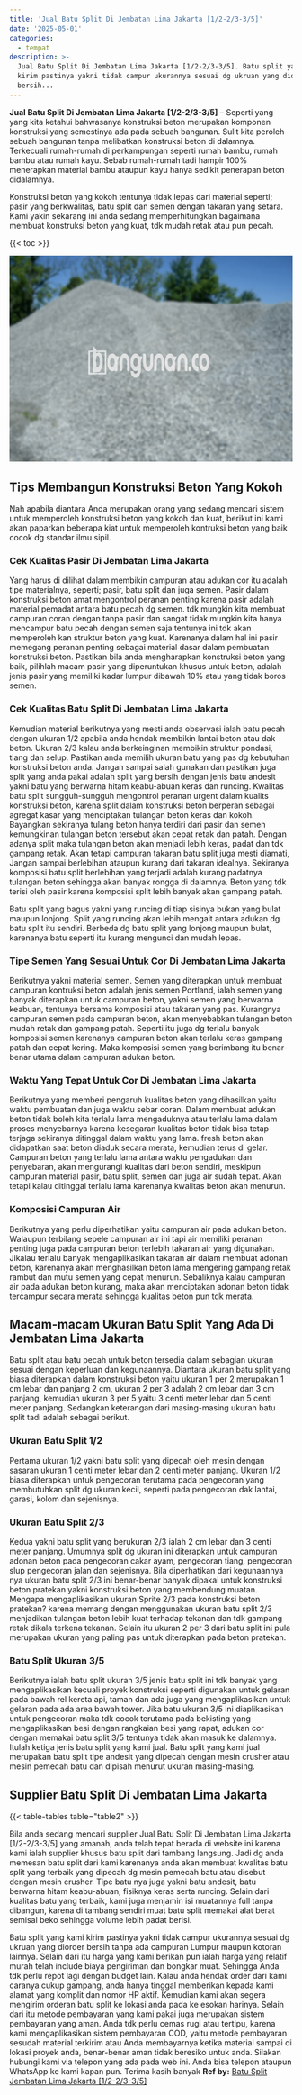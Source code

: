 ```yaml
---
title: 'Jual Batu Split Di Jembatan Lima Jakarta [1/2-2/3-3/5]'
date: '2025-05-01'
categories:
  - tempat
description: >-
  Jual Batu Split Di Jembatan Lima Jakarta [1/2-2/3-3/5]. Batu split yang kami
  kirim pastinya yakni tidak campur ukurannya sesuai dg ukruan yang diorder
  bersih...
---
```


**Jual Batu Split Di Jembatan Lima Jakarta \[1/2-2/3-3/5\]** – Seperti yang yang kita ketahui bahwasanya konstruksi beton merupakan komponen konstruksi yang semestinya ada pada sebuah bangunan. Sulit kita peroleh sebuah bangunan tanpa melibatkan konstruksi beton di dalamnya. Terkecuali rumah-rumah di perkampungan seperti rumah bambu, rumah bambu atau rumah kayu. Sebab rumah-rumah tadi hampir 100% menerapkan material bambu ataupun kayu hanya sedikit penerapan beton didalamnya.

Konstruksi beton yang kokoh tentunya tidak lepas dari material seperti; pasir yang berkwalitas, batu split dan semen dengan takaran yang setara. Kami yakin sekarang ini anda sedang memperhitungkan bagaimana membuat konstruksi beton yang kuat, tdk mudah retak atau pun pecah.

{{< toc >}}

![Jual Batu Split Di Jembatan Lima Jakarta [1/2-2/3-3/5]](/images/jual-batu-split-33.png)

## Tips Membangun Konstruksi Beton Yang Kokoh

Nah apabila diantara Anda merupakan orang yang sedang mencari sistem untuk memperoleh konstruksi beton yang kokoh dan kuat, berikut ini kami akan paparkan beberapa kiat untuk memperoleh kontruksi beton yang baik cocok dg standar ilmu sipil.

### Cek Kualitas Pasir Di Jembatan Lima Jakarta

Yang harus di dilihat dalam membikin campuran atau adukan cor itu adalah tipe materialnya, seperti; pasir, batu split dan juga semen. Pasir dalam konstruksi beton amat mengontrol peranan penting karena pasir adalah material pemadat antara batu pecah dg semen. tdk mungkin kita membuat campuran coran dengan tanpa pasir dan sangat tidak mungkin kita hanya mencampur batu pecah dengan semen saja tentunya ini tdk akan memperoleh kan struktur beton yang kuat. Karenanya dalam hal ini pasir memegang peranan penting sebagai material dasar dalam pembuatan konstruksi beton. Pastikan bila anda mengharapkan konstruksi beton yang baik, pilihlah macam pasir yang diperuntukan khusus untuk beton, adalah jenis pasir yang memiliki kadar lumpur dibawah 10% atau yang tidak boros semen.

### Cek Kualitas Batu Split Di Jembatan Lima Jakarta

Kemudian material berikutnya yang mesti anda observasi ialah batu pecah dengan ukuran 1/2 apabila anda hendak membikin lantai beton atau dak beton. Ukuran 2/3 kalau anda berkeinginan membikin struktur pondasi, tiang dan selup. Pastikan anda memilih ukuran batu yang pas dg kebutuhan konstruksi beton anda. Jangan sampai salah gunakan dan pastikan juga split yang anda pakai adalah split yang bersih dengan jenis batu andesit yakni batu yang berwarna hitam keabu-abuan keras dan runcing. Kwalitas batu split sungguh-sungguh mengontrol peranan urgent dalam kualits konstruksi beton, karena split dalam konstruksi beton berperan sebagai agregat kasar yang menciptakan tulangan beton keras dan kokoh. Bayangkan sekiranya tulang beton hanya terdiri dari pasir dan semen kemungkinan tulangan beton tersebut akan cepat retak dan patah. Dengan adanya split maka tulangan beton akan menjadi lebih keras, padat dan tdk gampang retak. Akan tetapi campuran takaran batu split juga mesti diamati, Jangan sampai berlebihan ataupun kurang dari takaran idealnya. Sekiranya komposisi batu split berlebihan yang terjadi adalah kurang padatnya tulangan beton sehingga akan banyak rongga di dalamnya. Beton yang tdk terisi oleh pasir karena komposisi split lebih banyak akan gampang patah.

Batu split yang bagus yakni yang runcing di tiap sisinya bukan yang bulat maupun lonjong. Split yang runcing akan lebih mengait antara adukan dg batu split itu sendiri. Berbeda dg batu split yang lonjong maupun bulat, karenanya batu seperti itu kurang mengunci dan mudah lepas.

### Tipe Semen Yang Sesuai Untuk Cor Di Jembatan Lima Jakarta

Berikutnya yakni material semen. Semen yang diterapkan untuk membuat campuran kontruksi beton adalah jenis semen Portland, ialah semen yang banyak diterapkan untuk campuran beton, yakni semen yang berwarna keabuan, tentunya bersama komposisi atau takaran yang pas. Kurangnya campuran semen pada campuran beton, akan menyebabkan tulangan beton mudah retak dan gampang patah. Seperti itu juga dg terlalu banyak komposisi semen karenanya campuran beton akan terlalu keras gampang patah dan cepat kering. Maka komposisi semen yang berimbang itu benar-benar utama dalam campuran adukan beton.

### Waktu Yang Tepat Untuk Cor Di Jembatan Lima Jakarta

Berikutnya yang memberi pengaruh kualitas beton yang dihasilkan yaitu waktu pembuatan dan juga waktu sebar coran. Dalam membuat adukan beton tidak boleh kita terlalu lama mengaduknya atau terlalu lama dalam proses menyebarnya karena kesegaran kualitas beton tidak bisa tetap terjaga sekiranya ditinggal dalam waktu yang lama. fresh beton akan didapatkan saat beton diaduk secara merata, kemudian terus di gelar. Campuran beton yang terlalu lama antara waktu pengadukan dan penyebaran, akan mengurangi kualitas dari beton sendiri, meskipun campuran material pasir, batu split, semen dan juga air sudah tepat. Akan tetapi kalau ditinggal terlalu lama karenanya kwalitas beton akan menurun.

### Komposisi Campuran Air

Berikutnya yang perlu diperhatikan yaitu campuran air pada adukan beton. Walaupun terbilang sepele campuran air ini tapi air memiliki peranan penting juga pada campuran beton terlebih takaran air yang digunakan. Jikalau terlalu banyak mengaplikasikan takaran air dalam membuat adonan beton, karenanya akan menghasilkan beton lama mengering gampang retak rambut dan mutu semen yang cepat menurun. Sebaliknya kalau campuran air pada adukan beton kurang, maka akan menciptakan adonan beton tidak tercampur secara merata sehingga kualitas beton pun tdk merata.

## Macam-macam Ukuran Batu Split Yang Ada Di Jembatan Lima Jakarta

Batu split atau batu pecah untuk beton tersedia dalam sebagian ukuran sesuai dengan keperluan dan kegunaannya. Diantara ukuran batu split yang biasa diterapkan dalam konstruksi beton yaitu ukuran 1 per 2 merupakan 1 cm lebar dan panjang 2 cm, ukuran 2 per 3 adalah 2 cm lebar dan 3 cm panjang, kemudian ukuran 3 per 5 yaitu 3 centi meter lebar dan 5 centi meter panjang. Sedangkan keterangan dari masing-masing ukuran batu split tadi adalah sebagai berikut.

### Ukuran Batu Split 1/2

Pertama ukuran 1/2 yakni batu split yang dipecah oleh mesin dengan sasaran ukuran 1 centi meter lebar dan 2 centi meter panjang. Ukuran 1/2 biasa diterapkan untuk pengecoran terutama pada pengecoran yang membutuhkan split dg ukuran kecil, seperti pada pengecoran dak lantai, garasi, kolom dan sejenisnya.

### Ukuran Batu Split 2/3

Kedua yakni batu split yang berukuran 2/3 ialah 2 cm lebar dan 3 centi meter panjang. Umumnya split dg ukuran ini diterapkan untuk campuran adonan beton pada pengecoran cakar ayam, pengecoran tiang, pengecoran slup pengecoran jalan dan sejenisnya. Bila diperhatikan dari kegunaannya nya ukuran batu split 2/3 ini benar-benar banyak dipakai untuk konstruksi beton pratekan yakni konstruksi beton yang membendung muatan. Mengapa mengaplikasikan ukuran Sprite 2/3 pada konstruksi beton pratekan? karena memang dengan menggunakan ukuran batu split 2/3 menjadikan tulangan beton lebih kuat terhadap tekanan dan tdk gampang retak dikala terkena tekanan. Selain itu ukuran 2 per 3 dari batu split ini pula merupakan ukuran yang paling pas untuk diterapkan pada beton pratekan.

### Batu Split Ukuran 3/5

Berikutnya ialah batu split ukuran 3/5 jenis batu split ini tdk banyak yang mengaplikasikan kecuali proyek konstruksi seperti digunakan untuk gelaran pada bawah rel kereta api, taman dan ada juga yang mengaplikasikan untuk gelaran pada ada area bawah tower. Jika batu ukuran 3/5 ini diaplikasikan untuk pengecoran maka tdk cocok terutama pada bekisting yang mengaplikasikan besi dengan rangkaian besi yang rapat, adukan cor dengan memakai batu split 3/5 tentunya tidak akan masuk ke dalamnya. Itulah ketiga jenis batu split yang kami jual. Batu split yang kami jual merupakan batu split tipe andesit yang dipecah dengan mesin crusher atau mesin pemecah batu dan dipisah menurut ukuran masing-masing.

## Supplier Batu Split Di Jembatan Lima Jakarta

{{< table-tables table="table2" >}}

Bila anda sedang mencari supplier Jual Batu Split Di Jembatan Lima Jakarta \[1/2-2/3-3/5\] yang amanah, anda telah tepat berada di website ini karena kami ialah supplier khusus batu split dari tambang langsung. Jadi dg anda memesan batu split dari kami karenanya anda akan membuat kwalitas batu split yang terbaik yang dipecah dg mesin pemecah batu atau disebut dengan mesin crusher. Tipe batu nya juga yakni batu andesit, batu berwarna hitam keabu-abuan, fisiknya keras serta runcing. Selain dari kualitas batu yang terbaik, kami juga menjamin isi muatannya full tanpa dibangun, karena di tambang sendiri muat batu split memakai alat berat semisal beko sehingga volume lebih padat berisi.

Batu split yang kami kirim pastinya yakni tidak campur ukurannya sesuai dg ukruan yang diorder bersih tanpa ada campuran Lumpur maupun kotoran lainnya. Selain dari itu harga yang kami berikan pun ialah harga yang relatif murah telah include biaya pengiriman dan bongkar muat. Sehingga Anda tdk perlu repot lagi dengan budget lain. Kalau anda hendak order dari kami caranya cukup gampang, anda hanya tinggal memberikan kepada kami alamat yang komplit dan nomor HP aktif. Kemudian kami akan segera mengirim orderan batu split ke lokasi anda pada ke esokan harinya. Selain dari itu metode pembayaran yang kami pakai juga merupakan sistem pembayaran yang aman. Anda tdk perlu cemas rugi atau tertipu, karena kami mengaplikasikan sistem pembayaran COD, yaitu metode pembayaran sesudah material terkirim atau Anda membayarnya ketika material sampai di lokasi proyek anda, benar-benar aman tidak beresiko untuk anda. Silakan hubungi kami via telepon yang ada pada web ini. Anda bisa telepon ataupun WhatsApp ke kami kapan pun. Terima kasih banyak
**Ref by:** [Batu Split Jembatan Lima Jakarta [1/2-2/3-3/5]](https://id.wikipedia.org/wiki/Batu)
